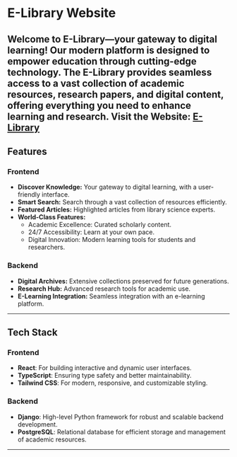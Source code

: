 # **E-Library Website**

Welcome to E-Library—your gateway to digital learning! Our modern platform is designed to empower education through cutting-edge technology. The E-Library provides seamless access to a vast collection of academic resources, research papers, and digital content, offering everything you need to enhance learning and research.
Visit the Website: [E-Library]()
---

## **Features**

### **Frontend**
- **Discover Knowledge:** Your gateway to digital learning, with a user-friendly interface.  
- **Smart Search:** Search through a vast collection of resources efficiently.  
- **Featured Articles:** Highlighted articles from library science experts.  
- **World-Class Features:**  
  - Academic Excellence: Curated scholarly content.  
  - 24/7 Accessibility: Learn at your own pace.  
  - Digital Innovation: Modern learning tools for students and researchers.  

### **Backend**
- **Digital Archives:** Extensive collections preserved for future generations.  
- **Research Hub:** Advanced research tools for academic use.  
- **E-Learning Integration:** Seamless integration with an e-learning platform.  

---

## **Tech Stack**

### **Frontend**
- **React**: For building interactive and dynamic user interfaces.  
- **TypeScript**: Ensuring type safety and better maintainability.  
- **Tailwind CSS**: For modern, responsive, and customizable styling.

### **Backend**
- **Django**: High-level Python framework for robust and scalable backend development.  
- **PostgreSQL**: Relational database for efficient storage and management of academic resources.

---
